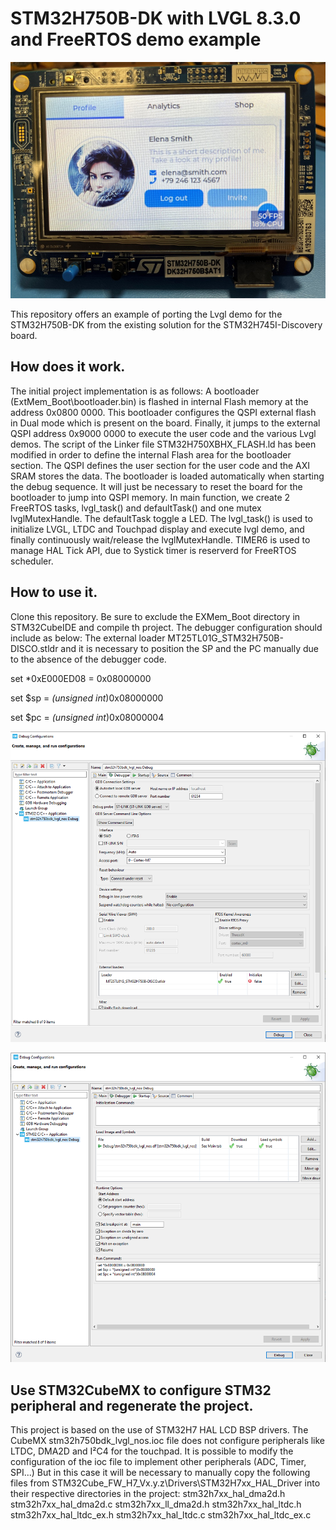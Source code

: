 # STM32H750B-DK with LVGL 8.3.0 and FreeRTOS demo example

![STM32H750B-DK Lvgl 8.3.0!](/img/stm32h750bdk_demo.jpg "")

This repository offers an example of porting the Lvgl demo for the STM32H750B-DK from the existing solution for the STM32H745I-Discovery board.

## How does it work.
The initial project implementation is as follows:
A bootloader (ExtMem_Boot\bootloader.bin) is flashed in internal Flash memory at the address 0x0800 0000. 
This bootloader configures the QSPI external flash in Dual mode which is present on the board.
Finally, it jumps to the external QSPI address 0x9000 0000 to execute the user code and the various Lvgl demos.
The script of the Linker file STM32H750XBHX_FLASH.ld has been modified in order to define the internal Flash area for the bootloader section.
The QSPI defines the user section for the user code and the AXI SRAM stores the data.
The bootloader is loaded automatically when starting the debug sequence. It will just be necessary to reset the board for the bootloader to jump into QSPI memory.
In main function, we create 2 FreeRTOS tasks, lvgl_task() and defaultTask() and one mutex lvglMutexHandle.
The defaultTask toggle a LED.
The lvgl_task() is used to initialize LVGL, LTDC and Touchpad display and execute lvgl demo, and finally continuously
wait/release the lvglMutexHandle. 
TIMER6 is used to manage HAL Tick API, due to Systick timer is reserverd for FreeRTOS scheduler. 

## How to use it.
Clone this repository.
Be sure to exclude the EXMem_Boot directory in STM32CubeIDE and compile th project.
The debugger configuration should include as below:
The external loader MT25TL01G_STM32H750B-DISCO.stldr and it is necessary to position the SP and the PC manually due to the absence of the debugger code.

set *0xE000ED08 = 0x08000000

set $sp = *(unsigned int*)0x08000000

set $pc = *(unsigned int*)0x08000004

![STM32H750B-DK Debugger config external flash loader!](/img/Debug_config.PNG "")

![STM32H750B-DK Debugger config external flash loader!](/img/Debug_startup.PNG "")

## Use STM32CubeMX to configure STM32 peripheral and regenerate the project.
This project is based on the use of STM32H7 HAL LCD BSP drivers. The CubeMX stm32h750bdk_lvgl_nos.ioc file does not configure peripherals like LTDC, DMA2D and I²C4 for the touchpad.
It is possible to modify the configuration of the ioc file to implement other peripherals (ADC, Timer, SPI...)
But in this case it will be necessary to manually copy the following files from STM32Cube_FW_H7_Vx.y.z\Drivers\STM32H7xx_HAL_Driver into their respective directories in the project:
stm32h7xx_hal_dma2d.h
stm32h7xx_hal_dma2d.c
stm32h7xx_ll_dma2d.h
stm32h7xx_hal_ltdc.h
stm32h7xx_hal_ltdc_ex.h
stm32h7xx_hal_ltdc.c
stm32h7xx_hal_ltdc_ex.c
